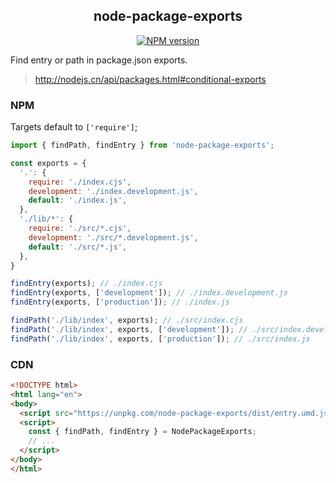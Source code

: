 <div align="center">
<h2>node-package-exports</h2>

[![NPM version](https://img.shields.io/npm/v/node-package-exports.svg?style=flat-square)](https://www.npmjs.com/package/node-package-exports)

</div>

Find entry or path in package.json exports.
> http://nodejs.cn/api/packages.html#conditional-exports


### NPM

Targets default to `['require']`;

```js
import { findPath, findEntry } from 'node-package-exports';

const exports = {
  '.': {
    require: './index.cjs',
    development: './index.development.js',
    default: './index.js',
  },
  './lib/*': {
    require: './src/*.cjs',
    development: './src/*.development.js',
    default: './src/*.js',
  },
}

findEntry(exports); // ./index.cjs
findEntry(exports, ['development']); // ./index.development.js
findEntry(exports, ['production']); // ./index.js

findPath('./lib/index', exports); // ./src/index.cjs
findPath('./lib/index', exports, ['development']); // ./src/index.development.js
findPath('./lib/index', exports, ['production']); // ./src/index.js
```

### CDN

```html
<!DOCTYPE html>
<html lang="en">
<body>
  <script src="https://unpkg.com/node-package-exports/dist/entry.umd.js"></script>
  <script>
    const { findPath, findEntry } = NodePackageExports;
    // ...
  </script>
</body>
</html>
```

